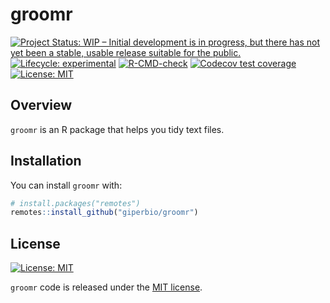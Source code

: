 
<!-- README.md is generated from README.Rmd. Please edit that file -->

# groomr

<!-- badges: start -->

[![Project Status: WIP – Initial development is in progress, but there
has not yet been a stable, usable release suitable for the
public.](https://www.repostatus.org/badges/latest/wip.svg)](https://www.repostatus.org/#wip)
[![Lifecycle:
experimental](https://img.shields.io/badge/lifecycle-experimental-orange.svg)](https://lifecycle.r-lib.org/articles/stages.html#experimental)
[![R-CMD-check](https://github.com/giperbio/groomr/workflows/R-CMD-check/badge.svg)](https://github.com/giperbio/groomr/actions)
[![Codecov test
coverage](https://codecov.io/gh/giperbio/groomr/branch/main/graph/badge.svg)](https://app.codecov.io/gh/giperbio/groomr?branch=main)
[![License:
MIT](https://img.shields.io/badge/license-MIT-green)](https://choosealicense.com/licenses/mit/)
<!-- badges: end -->

## Overview

`groomr` is an R package that helps you tidy text files.

## Installation

You can install `groomr` with:

``` r
# install.packages("remotes")
remotes::install_github("giperbio/groomr")
```

## License

[![License:
MIT](https://img.shields.io/badge/license-MIT-green)](https://opensource.org/license/mit/)

`groomr` code is released under the [MIT
license](https://opensource.org/license/mit/).

